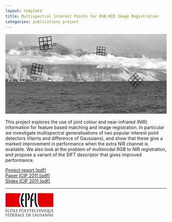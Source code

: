 ```yaml
---
layout: template
title: Multispectral Interest Points for RGB-NIR Image Registration
categories: publications project
---
```


<div class="row">
<div class="col-md-8">

<img src="/img/multispectral.jpg" />

<p>
This project explores the use of joint colour and near-infrared (NIR) information for feature based matching and image registration. In particular we investigate multispectral generalisations of two popular interest point detectors (Harris and difference of Gaussians), and show that these give a marked improvement in performance when the extra NIR channel is available. We also look at the problem of multimodal RGB to NIR registration, and propose a variant of the SIFT descriptor that gives improved performance.
</p>


<a href="https://github.com/downloads/damienfir/damienfir.github.com/firmenich_feature_detection_nir2011.pdf">Project report [pdf]</a><br/>
<a href="https://github.com/downloads/damienfir/damienfir.github.com/icip2011.pdf">Paper ICIP 2011 [pdf]</a><br/>
<a href="https://github.com/downloads/damienfir/damienfir.github.com/icip.pdf">Slides ICIP 2011 [pdf]</a><br/>

</div>
</div>

---
[![EPFL](/img/epfl.jpg)](http://www.epfl.ch)
